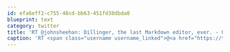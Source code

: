 ```yaml
---
id: efa6eff2-c755-48cd-bb63-451fd38dbda0
blueprint: text
category: twitter
title: 'RT @johnsheehan: Dillinger, the last Markdown editor, ever. - Online markdown editor with live preview, Dropbox and Github... http://t.c ...'
caption: 'RT <span class="username username_linked">@<a href="https://twitter.com/johnsheehan" title="John Sheehan Was Here">johnsheehan</a></span>: Dillinger, the last Markdown editor, ever. - Online markdown editor with live preview, Dropbox and Github... http://t.c ...'
---
```


